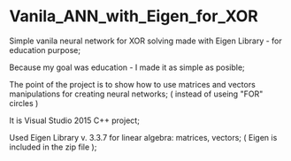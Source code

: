 # Vanila_ANN_with_Eigen_for_XOR
Simple vanila neural network for XOR solving made with Eigen Library - for education purpose;

Because my goal was education - I made it as simple as posible;

The point of the project is to show how to use matrices and vectors manipulations for creating neural networks;
 ( instead of useing "FOR" circles )

It is Visual Studio 2015 C++ project;

Used Eigen Library v. 3.3.7 for linear algebra: matrices, vectors; 
 ( Eigen is included in the zip file );
